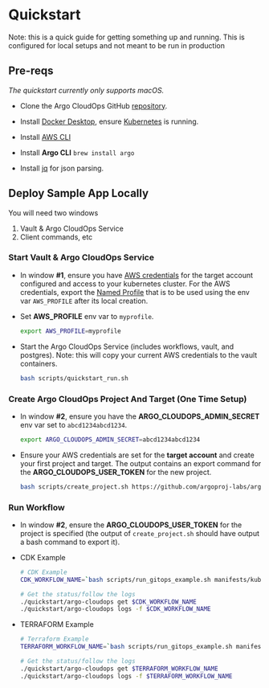 # Quickstart

Note: this is a quick guide for getting something up and running. This is configured for local setups and not meant to be run in production

## Pre-reqs

*The quickstart currently only supports macOS.*

* Clone the Argo CloudOps GitHub [repository](https://github.com/argoproj-labs/argo-cloudops).

* Install [Docker Desktop](https://www.docker.com/products/docker-desktop), ensure [Kubernetes](https://docs.docker.com/desktop/kubernetes/) is running.

* Install [AWS CLI](https://docs.aws.amazon.com/cli/latest/userguide/install-cliv2.html)

* Install **Argo CLI** `brew install argo`

* Install [jq](https://stedolan.github.io/jq/) for json parsing.

## Deploy Sample App Locally

You will need two windows

1. Vault & Argo CloudOps Service
1. Client commands, etc


### Start Vault & Argo CloudOps Service

* In window **#1**, ensure you have [AWS credentials](https://docs.aws.amazon.com/cli/latest/userguide/cli-configure-quickstart.html) for the target account configured and access to your kubernetes cluster. For the AWS credentials, export the [Named Profile](https://docs.aws.amazon.com/cli/latest/userguide/cli-configure-profiles.html#cli-configure-profiles-create) that is to be used using the env var `AWS_PROFILE` after its local creation.

* Set **AWS_PROFILE** env var to `myprofile`.

    ```sh
    export AWS_PROFILE=myprofile
    ```

* Start the Argo CloudOps Service (includes workflows, vault, and postgres).
  Note: this will copy your current AWS credentials to the vault containers.

    ```sh
    bash scripts/quickstart_run.sh
    ```

### Create Argo CloudOps Project And Target (One Time Setup)

* In window **#2**, ensure you have the **ARGO_CLOUDOPS_ADMIN_SECRET**
env var set to `abcd1234abcd1234`.

    ```sh
    export ARGO_CLOUDOPS_ADMIN_SECRET=abcd1234abcd1234
    ```

* Ensure your AWS credentials are set for the **target account** and create
  your first project and target. The output contains an export command for the **ARGO_CLOUDOPS_USER_TOKEN**
  for the new project.

    ```sh
    bash scripts/create_project.sh https://github.com/argoproj-labs/argo-cloudops.git
    ```

### Run Workflow

* In window **#2**, ensure the **ARGO_CLOUDOPS_USER_TOKEN** for the project is
  specified (the output of `create_project.sh` should have output a bash
  command to export it).

* CDK Example

    ```sh
    # CDK Example
    CDK_WORKFLOW_NAME=`bash scripts/run_gitops_example.sh manifests/kube_cdk_manifest.yaml 5b40793bded1030d8a17d6ddd050ee1ef060f8cc`

    # Get the status/follow the logs
    ./quickstart/argo-cloudops get $CDK_WORKFLOW_NAME
    ./quickstart/argo-cloudops logs -f $CDK_WORKFLOW_NAME
    ```

* TERRAFORM Example

    ```sh
    # Terraform Example
    TERRAFORM_WORKFLOW_NAME=`bash scripts/run_gitops_example.sh manifests/kube_terraform_manifest.yaml 5b40793bded1030d8a17d6ddd050ee1ef060f8cc`

    # Get the status/follow the logs
    ./quickstart/argo-cloudops get $TERRAFORM_WORKFLOW_NAME
    ./quickstart/argo-cloudops logs -f $TERRAFORM_WORKFLOW_NAME
    ```
